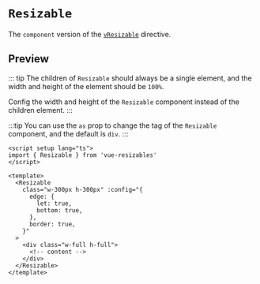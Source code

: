 <script setup>
import Resizable from '../components/components/Resizable.vue'
</script>

# `Resizable`

The `component` version of the [`vResizable`](/directives/) directive.

## Preview

<Resizable />

::: tip
The children of `Resizable` should always be a single element, and the width and height of the element should be `100%`.

Config the width and height of the `Resizable` component instead of the children element.
:::

:::tip
You can use the `as` prop to change the tag of the `Resizable` component, and the default is `div`.
:::

```vue
<script setup lang="ts">
import { Resizable } from 'vue-resizables'
</script>

<template>
  <Resizable
    class="w-300px h-300px" :config="{
      edge: {
        let: true,
        bottom: true,
      },
      border: true,
    }"
  >
    <div class="w-full h-full">
      <!-- content -->
    </div>
  </Resizable>
</template>
```